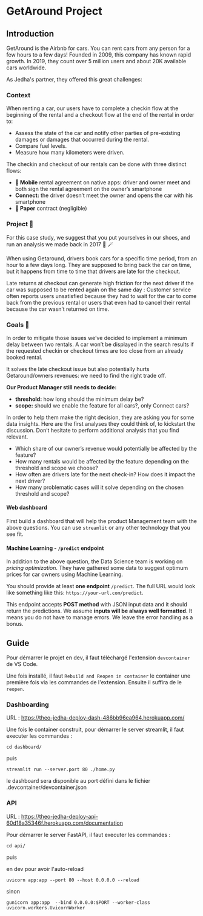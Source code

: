 # GetAround Project

## Introduction

GetAround is the Airbnb for cars. You can rent cars from any person for a few hours to a few days! Founded in 2009, this company has known rapid growth. In 2019, they count over 5 million users and about 20K available cars worldwide. 

As Jedha's partner, they offered this great challenges: 

### Context 

When renting a car, our users have to complete a checkin flow at the beginning of the rental and a checkout flow at the end of the rental in order to:

* Assess the state of the car and notify other parties of pre-existing damages or damages that occurred during the rental.
* Compare fuel levels.
* Measure how many kilometers were driven.

The checkin and checkout of our rentals can be done with three distinct flows:
* **📱 Mobile** rental agreement on native apps: driver and owner meet and both sign the rental agreement on the owner’s smartphone
* **Connect:** the driver doesn’t meet the owner and opens the car with his smartphone
* **📝 Paper** contract (negligible)

### Project 🚧

For this case study, we suggest that you put yourselves in our shoes, and run an analysis we made back in 2017 🔮 🪄

When using Getaround, drivers book cars for a specific time period, from an hour to a few days long. They are supposed to bring back the car on time, but it happens from time to time that drivers are late for the checkout.

Late returns at checkout can generate high friction for the next driver if the car was supposed to be rented again on the same day : Customer service often reports users unsatisfied because they had to wait for the car to come back from the previous rental or users that even had to cancel their rental because the car wasn’t returned on time.

### Goals 🎯

In order to mitigate those issues we’ve decided to implement a minimum delay between two rentals. A car won’t be displayed in the search results if the requested checkin or checkout times are too close from an already booked rental.

It solves the late checkout issue but also potentially hurts Getaround/owners revenues: we need to find the right trade off.

**Our Product Manager still needs to decide:**
* **threshold:** how long should the minimum delay be?
* **scope:** should we enable the feature for all cars?, only Connect cars?

In order to help them make the right decision, they are asking you for some data insights. Here are the first analyses they could think of, to kickstart the discussion. Don’t hesitate to perform additional analysis that you find relevant.

* Which share of our owner’s revenue would potentially be affected by the feature?
* How many rentals would be affected by the feature depending on the threshold and scope we choose?
* How often are drivers late for the next check-in? How does it impact the next driver?
* How many problematic cases will it solve depending on the chosen threshold and scope?

#### Web dashboard

First build a dashboard that will help the product Management team with the above questions. You can use `streamlit` or any other technology that you see fit. 


#### Machine Learning - `/predict` endpoint

In addition to the above question, the Data Science team is working on *pricing optimization*. They have gathered some data to suggest optimum prices for car owners using Machine Learning. 

You should provide at least **one endpoint** `/predict`. The full URL would look like something like this: `https://your-url.com/predict`.

This endpoint accepts **POST method** with JSON input data and it should return the predictions. We assume **inputs will be always well formatted**. It means you do not have to manage errors. We leave the error handling as a bonus.

## Guide

Pour démarrer le projet en dev, il faut téléchargé l'extension `devcontainer` de VS Code.

Une fois installé, il faut `Rebuild and Reopen in container` le container une première fois via les commandes de l'extension. Ensuite il suffira de le `reopen`.

### Dashboarding

URL : https://theo-jedha-deploy-dash-486bb96ea964.herokuapp.com/

Une fois le container construit, pour démarrer le server streamlit, il faut executer les commandes :

``` shell
cd dashboard/
```
puis 
``` shell
streamlit run --server.port 80 ./home.py
```

le dashboard sera disponible au port défini dans le fichier .devcontainer/devcontainer.json

### API

URL : https://theo-jedha-deploy-api-60d18a35346f.herokuapp.com/documentation

Pour démarrer le server FastAPI, il faut executer les commandes :

``` shell
cd api/
```
puis 

en dev pour avoir l'auto-reload
``` shell
uvicorn app:app --port 80 --host 0.0.0.0 --reload
```

sinon
``` shell
gunicorn app:app  --bind 0.0.0.0:$PORT --worker-class uvicorn.workers.UvicornWorker
```

